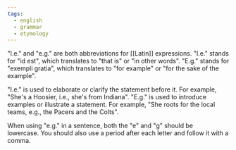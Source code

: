 ```yaml
---
tags:
  - english
  - grammar
  - etymology
---
```


"I.e." and "e.g." are both abbreviations for [[Latin]] expressions. "I.e." stands for "id est", which translates to "that is" or "in other words". "E.g." stands for "exempli gratia", which translates to "for example" or "for the sake of the example".

"I.e." is used to elaborate or clarify the statement before it. For example, "She's a Hoosier, i.e., she's from Indiana". "E.g." is used to introduce examples or illustrate a statement. For example, "She roots for the local teams, e.g., the Pacers and the Colts".

When using "e.g." in a sentence, both the "e" and "g" should be lowercase. You should also use a period after each letter and follow it with a comma.